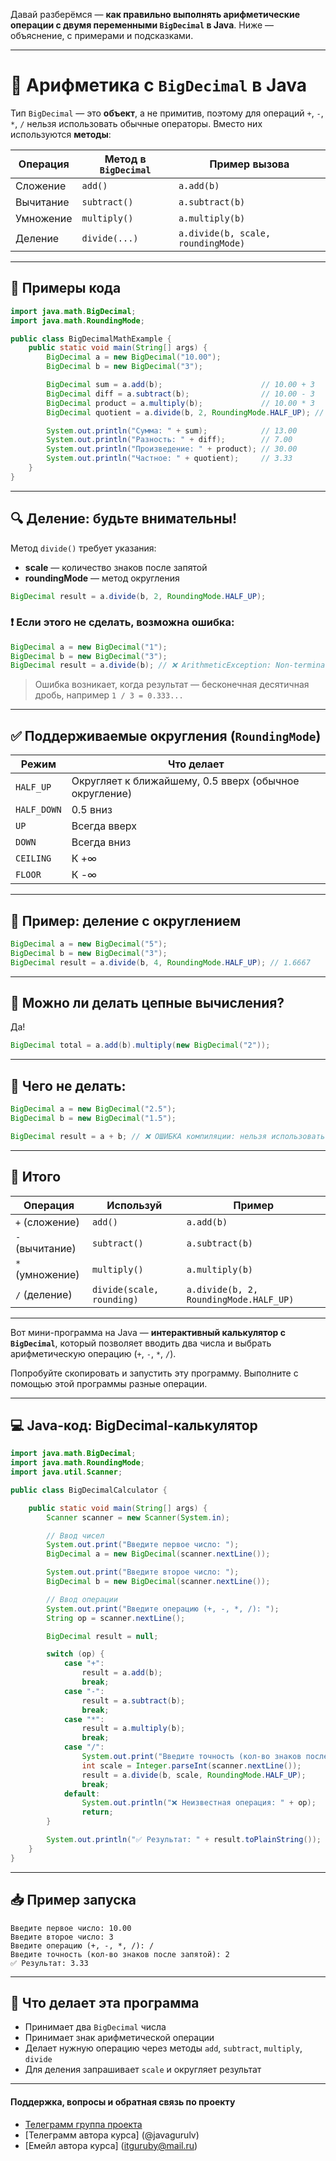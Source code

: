 Давай разберёмся — **как правильно выполнять арифметические операции 
с двумя переменными `BigDecimal` в Java**. Ниже — объяснение, с примерами и подсказками.

---

# 🔢 Арифметика с `BigDecimal` в Java

Тип `BigDecimal` — это **объект**, а не примитив, 
поэтому для операций `+`, `-`, `*`, `/` нельзя использовать 
обычные операторы. Вместо них используются **методы**:

| Операция  | Метод в `BigDecimal` | Пример вызова                      |
| --------- | -------------------- | ---------------------------------- |
| Сложение  | `add()`              | `a.add(b)`                         |
| Вычитание | `subtract()`         | `a.subtract(b)`                    |
| Умножение | `multiply()`         | `a.multiply(b)`                    |
| Деление   | `divide(...)`        | `a.divide(b, scale, roundingMode)` |

---

## 📘 Примеры кода

```java
import java.math.BigDecimal;
import java.math.RoundingMode;

public class BigDecimalMathExample {
    public static void main(String[] args) {
        BigDecimal a = new BigDecimal("10.00");
        BigDecimal b = new BigDecimal("3");

        BigDecimal sum = a.add(b);                      // 10.00 + 3
        BigDecimal diff = a.subtract(b);                // 10.00 - 3
        BigDecimal product = a.multiply(b);             // 10.00 * 3
        BigDecimal quotient = a.divide(b, 2, RoundingMode.HALF_UP); // 10.00 / 3 → округляем до 2 знаков

        System.out.println("Сумма: " + sum);            // 13.00
        System.out.println("Разность: " + diff);        // 7.00
        System.out.println("Произведение: " + product); // 30.00
        System.out.println("Частное: " + quotient);     // 3.33
    }
}
```

---

## 🔍 Деление: будьте внимательны!

Метод `divide()` требует указания:

* **scale** — количество знаков после запятой
* **roundingMode** — метод округления

```java
BigDecimal result = a.divide(b, 2, RoundingMode.HALF_UP);
```

### ❗ Если этого не сделать, возможна ошибка:

```java
BigDecimal a = new BigDecimal("1");
BigDecimal b = new BigDecimal("3");
BigDecimal result = a.divide(b); // ❌ ArithmeticException: Non-terminating decimal expansion
```

> Ошибка возникает, когда результат — бесконечная десятичная дробь, например `1 / 3 = 0.333...`

---

## ✅ Поддерживаемые округления (`RoundingMode`)

| Режим       | Что делает                                             |
| ----------- | ------------------------------------------------------ |
| `HALF_UP`   | Округляет к ближайшему, 0.5 вверх (обычное округление) |
| `HALF_DOWN` | 0.5 вниз                                               |
| `UP`        | Всегда вверх                                           |
| `DOWN`      | Всегда вниз                                            |
| `CEILING`   | К +∞                                                   |
| `FLOOR`     | К -∞                                                   |

---

## 📌 Пример: деление с округлением

```java
BigDecimal a = new BigDecimal("5");
BigDecimal b = new BigDecimal("3");
BigDecimal result = a.divide(b, 4, RoundingMode.HALF_UP); // 1.6667
```

---

## 🧪 Можно ли делать цепные вычисления?

Да!

```java
BigDecimal total = a.add(b).multiply(new BigDecimal("2"));
```

---

## 🛑 Чего не делать:

```java
BigDecimal a = new BigDecimal("2.5");
BigDecimal b = new BigDecimal("1.5");

BigDecimal result = a + b; // ❌ ОШИБКА компиляции: нельзя использовать `+` с объектами
```

---

## 🧠 Итого

| Операция        | Используй                 | Пример                                 |
| --------------- | ------------------------- | -------------------------------------- |
| `+` (сложение)  | `add()`                   | `a.add(b)`                             |
| `-` (вычитание) | `subtract()`              | `a.subtract(b)`                        |
| `*` (умножение) | `multiply()`              | `a.multiply(b)`                        |
| `/` (деление)   | `divide(scale, rounding)` | `a.divide(b, 2, RoundingMode.HALF_UP)` |

---

Вот мини-программа на Java — **интерактивный калькулятор 
с `BigDecimal`**, который позволяет вводить два числа 
и выбрать арифметическую операцию (`+`, `-`, `*`, `/`). 

Попробуйте скопировать и запустить эту программу.
Выполните с помощью этой программы разные операции.

---

## 💻 Java-код: BigDecimal-калькулятор

```java
import java.math.BigDecimal;
import java.math.RoundingMode;
import java.util.Scanner;

public class BigDecimalCalculator {

    public static void main(String[] args) {
        Scanner scanner = new Scanner(System.in);

        // Ввод чисел
        System.out.print("Введите первое число: ");
        BigDecimal a = new BigDecimal(scanner.nextLine());

        System.out.print("Введите второе число: ");
        BigDecimal b = new BigDecimal(scanner.nextLine());

        // Ввод операции
        System.out.print("Введите операцию (+, -, *, /): ");
        String op = scanner.nextLine();

        BigDecimal result = null;

        switch (op) {
            case "+":
                result = a.add(b);
                break;
            case "-":
                result = a.subtract(b);
                break;
            case "*":
                result = a.multiply(b);
                break;
            case "/":
                System.out.print("Введите точность (кол-во знаков после запятой): ");
                int scale = Integer.parseInt(scanner.nextLine());
                result = a.divide(b, scale, RoundingMode.HALF_UP);
                break;
            default:
                System.out.println("❌ Неизвестная операция: " + op);
                return;
        }

        System.out.println("✅ Результат: " + result.toPlainString());
    }
}
```

---

## 📥 Пример запуска

```
Введите первое число: 10.00
Введите второе число: 3
Введите операцию (+, -, *, /): /
Введите точность (кол-во знаков после запятой): 2
✅ Результат: 3.33
```

---

## 📌 Что делает эта программа

* Принимает два `BigDecimal` числа
* Принимает знак арифметической операции
* Делает нужную операцию через методы `add`, `subtract`, `multiply`, `divide`
* Для деления запрашивает `scale` и округляет результат

---

#### Поддержка, вопросы и обратная связь по проекту
* [Телеграмм группа проекта](https://t.me/+mvRhG9YECTlkZjQ0)
* [Телеграмм автора курса] (@javagurulv)
* [Емейл автора курса] (itguruby@mail.ru)
